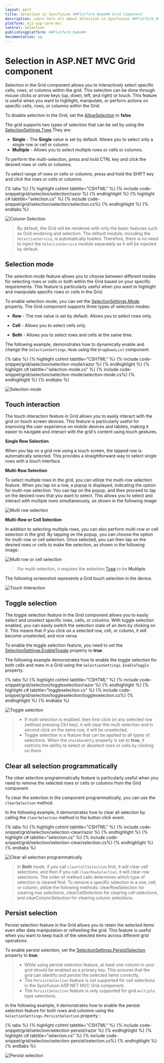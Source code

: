 ```yaml
---
layout: post
title: Selection in Syncfusion ##Platform_Name## Grid Component
description: Learn here all about Selection in Syncfusion ##Platform_Name## Grid component of Syncfusion Essential JS 2 and more.
platform: ej2-asp-core-mvc
control: Selection
publishingplatform: ##Platform_Name##
documentation: ug
---
```


# Selection in ASP.NET MVC Grid component

Selection in the Grid component allows you to interactively select specific cells, rows, or columns within the grid. This selection can be done through mouse clicks or arrow keys (up, down, left, and right) or touch. This feature is useful when you want to highlight, manipulate, or perform actions on specific  cells, rows, or columns within the Grid.

To disable selection in the Grid, set the [AllowSelection](https://help.syncfusion.com/cr/aspnetmvc-js2/syncfusion.ej2.grids.grid.html#Syncfusion_EJ2_Grids_Grid_AllowSelection) to **false**.

The grid supports two types of selection that can be set by using the [SelectionSettings.Type](https://help.syncfusion.com/cr/aspnetmvc-js2/Syncfusion.EJ2.Grids.GridSelectionSettings.html#Syncfusion_EJ2_Grids_GridSelectionSettings_Type).They are:

* **Single** - The **Single** value is set by default. Allows you to select only a single row or cell or column.
* **Multiple** - Allows you to select multiple rows or cells or columns.

To perform the multi-selection, press and hold CTRL key and click the desired rows or cells or columns.

To select range of rows or cells or columns, press and hold the SHIFT key and click the rows or cells or columns.

{% tabs %}
{% highlight cshtml tabtitle="CSHTML" %}
{% include code-snippet/grid/selection/selection/razor %}
{% endhighlight %}
{% highlight c# tabtitle="selection.cs" %}
{% include code-snippet/grid/selection/selection/selection.cs%}
{% endhighlight %}
{% endtabs %}

![Column Selection](../images/selection/selection-type.png)

> By default, the Grid will be rendered with only the basic features such as Grid rendering and selection. The default module, including the `SelectionService`, is automatically loaded. Therefore, there is no need to inject the `SelectionService` module separately as it will be injected by default.

## Selection mode

The selection mode feature allows you to choose between different modes for selecting rows or cells or both within the Grid based on your specific requirements. This feature is particularly useful when you want to highlight and manipulate specific rows or cells in the Grid.

To enable selection mode, you can set the [SelectionSettings.Mode](https://help.syncfusion.com/cr/aspnetmvc-js2/Syncfusion.EJ2.Grids.GridSelectionSettings.html#Syncfusion_EJ2_Grids_GridSelectionSettings_Mode) property. The Grid component supports three types of selection modes:

* **Row** - The row value is set by default. Allows you to select rows only.

* **Cell** - Allows you to select cells only.

* **Both** - Allows you to select rows and cells at the same time.

The following example, demonstrates how to dynamically enable and change the `SelectionSettings.Mode` using the `DropDownList` component:

{% tabs %}
{% highlight cshtml tabtitle="CSHTML" %}
{% include code-snippet/grid/selection/selection-mode/razor %}
{% endhighlight %}
{% highlight c# tabtitle="selection-mode.cs" %}
{% include code-snippet/grid/selection/selection-mode/selection-mode.cs%}
{% endhighlight %}
{% endtabs %}

![Selection mode](../images/selection/selection-mode.gif)

## Touch interaction

The touch interaction feature in Grid allows you to easily interact with the grid on touch screen devices. This feature is particularly useful for improving the user experience on mobile devices and tablets, making it easier to navigate and interact with the grid's content using touch gestures.

**Single Row Selection**

When you tap on a grid row using a touch screen, the tapped row is automatically selected. This provides a straightforward way to select single rows with a touch interface.

**Multi-Row Selection**

To select multiple rows in the grid, you can utilize the multi-row selection feature. When you tap on a row, a popup is displayed, indicating the option for multi-row selection. You can tap on the popup, and then proceed to tap on the desired rows that you want to select. This allows you to select and interact with multiple rows simultaneously, as shown in the following image:

![Multi row selection](../images/selection.jpg) 

**Multi-Row or Cell Selection**

In addition to selecting multiple rows, you can also perform multi-row or cell selection in the grid. By tapping on the popup, you can choose the option for multi-row or cell selection. Once selected, you can then tap on the desired rows or cells to make the selection, as shown in the following image:

![Multi row or cell selection](../images/mselection.jpg)

> For multi-selection, it requires the selection [Type](https://help.syncfusion.com/cr/aspnetmvc-js2/Syncfusion.EJ2.Grids.GridSelectionSettings.html#Syncfusion_EJ2_Grids_GridSelectionSettings_Type) to be **Multiple**.

The following screenshot represents a Grid touch selection in the device.

![Touch Interaction](../images/touch-selection.jpg)

## Toggle selection

The toggle selection feature in the Grid component allows you to easily select and unselect specific rows, cells, or columns. With toggle selection enabled, you can easily switch the selection state of an item by clicking on it. This means that if you click on a selected row, cell, or column, it will become unselected, and vice versa.

To enable the toggle selection feature, you need to set the [SelectionSettings.EnableToggle](https://help.syncfusion.com/cr/aspnetmvc-js2/Syncfusion.EJ2.Grids.GridSelectionSettings.html#Syncfusion_EJ2_Grids_GridSelectionSettings_EnableToggle) property to **true**.

The following example demonstrates how to enable the toggle selection for both cells and rows in a Grid using the `SelectionSettings.EnableToggle` property.

{% tabs %}
{% highlight cshtml tabtitle="CSHTML" %}
{% include code-snippet/grid/selection/toggleselection/razor %}
{% endhighlight %}
{% highlight c# tabtitle="toggleselection.cs" %}
{% include code-snippet/grid/selection/toggleselection/toggleselection.cs%}
{% endhighlight %}
{% endtabs %}

![Toggle selection](../images/selection/selection-toggle.gif)

> * If multi selection is enabled, then first click on any selected row (without pressing Ctrl key), it will clear the multi selection and in second click on the same row, it will be unselected.
>* Toggle selection is a feature that can be applied to all types of selections. When the `checkboxOnly` property is set to **true**, it restricts the ability to select or deselect rows or cells by clicking on them.

## Clear all selection programmatically

The clear selection programmatically feature is particularly useful when you need to remove the selected rows or cells or columns from the Grid component.

To clear the selection in the component programmatically, you can use the `clearSelection` method. 

In the following example, it demonstrates how to clear all selection by calling the `clearSelection` method in the button click event.

{% tabs %}
{% highlight cshtml tabtitle="CSHTML" %}
{% include code-snippet/grid/selection/selection-clear/razor %}
{% endhighlight %}
{% highlight c# tabtitle="selection.cs" %}
{% include code-snippet/grid/selection/selection-clear/selection.cs%}
{% endhighlight %}
{% endtabs %}

![Clear all selection programmatically](../images/selection/selection-clear.gif)

> In **Both** mode, if you call `clearCellSelection` first, it will clear cell selections, and then if you call `clearRowSelection`, it will clear row selections. The order of method calls determines which type of selection is cleared first.
> To remove a specific selection in a row, cell, or column, utilize the following methods: clearRowSelection for clearing row selections, clearCellSelection for clearing cell selections, and clearColumnSelection for clearing column selections.

## Persist selection 

Persist selection feature in the Grid allows you to retain the selected items even after data manipulation or refreshing the grid. This feature is useful when you want to keep track of the selected items across different grid operations.

To enable persist selection, set the [SelectionSettings.PersistSelection](https://help.syncfusion.com/cr/aspnetmvc-js2/Syncfusion.EJ2.Grids.GridSelectionSettings.html#Syncfusion_EJ2_Grids_GridSelectionSettings_PersistSelection) property to **true**.

> * While using persist selection feature, at least one column in your grid should be enabled as a primary key. This ensures that the grid can identify and persist the selected items correctly.
>* The `PersistSelection` feature is not supported for cell selections in the Syncfusion ASP.NET MVC Grid component.
>* The `PersistSelection` feature is only supported for grid `multiple` type selections.

In the following example, it demonstrates how to enable the persist selection feature for both rows and columns using the `SelectionSettings.PersistSelection` property :

{% tabs %}
{% highlight cshtml tabtitle="CSHTML" %}
{% include code-snippet/grid/selection/selection-persist/razor %}
{% endhighlight %}
{% highlight c# tabtitle="selection.cs" %}
{% include code-snippet/grid/selection/selection-persist/selection.cs%}
{% endhighlight %}
{% endtabs %}

![Persist selection](../images/selection/selection-persist.gif)